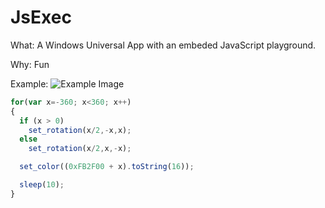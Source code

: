 # JsExec #

What: A Windows Universal App with an embeded JavaScript playground.

Why: Fun

Example:
![Example Image](http://i.imgur.com/h2bMAYB.png)
```javascript
for(var x=-360; x<360; x++)
{
  if (x > 0)
    set_rotation(x/2,-x,x);
  else
    set_rotation(x/2,x,-x);

  set_color((0xFB2F00 + x).toString(16));

  sleep(10);
}
```
